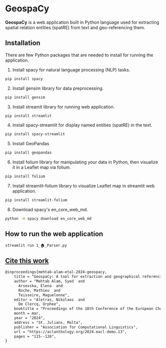 # GeospaCy


**GeospaCy** is a web application built in Python language used for extracting spatial relation entities (spatRE) from text and geo-referencing them. 

## Installation
There are few Python packages that are needed to install for running the application.

1. Install spacy for natural language processing (NLP) tasks. 
```sh
pip install spacy
```
2. Install gensim library for data preprocessing.
```sh
pip install gensim
```
3. Install streamit library for running web application. 
```sh
pip install streamlit
```
4. Install spacy-streamlit for display named entities (spatRE) in the text.
```sh
pip install spacy-streamlit
```

5. Install GeoPandas
```sh
pip install geopandas
```
6.  Install folium library for manipulating your data in Python, then visualize it in a Leaflet map via folium.

```sh
pip install folium
```
7. Install streamlit-folium library to visualize Leaflet map in streamlit web application.

```sh
pip install streamlit-folium
```
8. Download spacy's en_core_web_md.
```sh
python -m spacy download en_core_web_md
```

## How to run the web application

```sh
streamlit run 1_🏠_Parser.py
```

## [Cite this work](https://github.com/mehtab-alam/GeospaCy/)

```latex
@inproceedings{mehtab-alam-etal-2024-geospacy,
    title = "GeospaCy: A tool for extraction and geographical referencing of spatial expressions in textual data",
    author = "Mehtab Alam, Syed  and
      Arsevska, Elena  and
      Roche, Mathieu  and
      Teisseire, Maguelonne",
    editor = "Aletras, Nikolaos  and
      De Clercq, Orphee",
    booktitle = "Proceedings of the 18th Conference of the European Chapter of the Association for Computational Linguistics: System Demonstrations",
    month = mar,
    year = "2024",
    address = "St. Julians, Malta",
    publisher = "Association for Computational Linguistics",
    url = "https://aclanthology.org/2024.eacl-demo.13",
    pages = "115--126",
}
```

